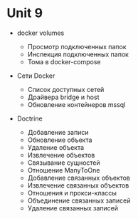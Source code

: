 # Unit 9
- docker volumes
  - Просмотр подключенных папок
  - Инспекция подключенных папок
  - Тома в docker-compose
- Сети Docker
  - Список доступных сетей
  - Драйвера bridge и host
  - Обновление контейнеров mssql

- Doctrine
    - Добавление записи
    - Обновление объекта
    - Удаление объекта
    - Извлечение объектов
    - Связывание сущностей
    - Отношение ManyToOne
    - Добавление связанных объектов
    - Извлечение связанных объектов
    - Отношения и прокси-классы
    - Объединение связанных записей
    - Удаление связанных записей
